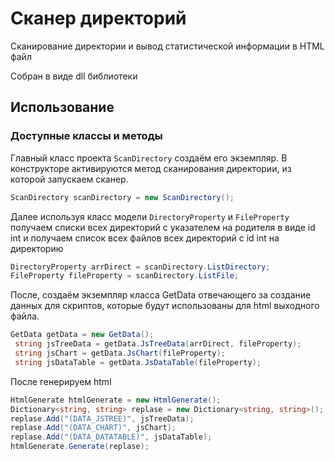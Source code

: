 # Сканер директорий

Сканирование директории и вывод статистической информации в HTML файл

Собран в виде dll библиотеки

## Использование
### Доступные классы и методы
Главный класс проекта `ScanDirectory` создаём его экземпляр. 
В конструкторе активируются метод сканирования директории, из которой запускаем сканер.
```c#
ScanDirectory scanDirectory = new ScanDirectory();
```
Далее используя класс модели `DirectoryProperty` и `FileProperty` получаем списки всех директорий 
с указателем на родителя в виде id int и получаем список всех файлов всех директорий с id int на директорию
```c#
DirectoryProperty arrDirect = scanDirectory.ListDirectory;
FileProperty fileProperty = scanDirectory.ListFile;
```
После, создаём экземпляр класса GetData отвечающего за создание данных для скриптов, 
которые будут использованы для html выходного файла.
```c#
GetData getData = new GetData();
 string jsTreeData = getData.JsTreeData(arrDirect, fileProperty);
 string jsChart = getData.JsChart(fileProperty);
 string jsDataTable = getData.JsDataTable(fileProperty);
```
После генерируем html
```c#
HtmlGenerate htmlGenerate = new HtmlGenerate();
Dictionary<string, string> replase = new Dictionary<string, string>();
replase.Add("(DATA_JSTREE)", jsTreeData);
replase.Add("(DATA_CHART)", jsChart);
replase.Add("(DATA_DATATABLE)", jsDataTable);
htmlGenerate.Generate(replase);
```            

